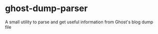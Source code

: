 # ghost-dump-parser
A small utility to parse and get useful information from Ghost's blog dump file
